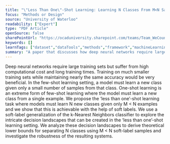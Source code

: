 ```yaml
---
title: "\"Less Than One\"-Shot Learning: Learning N Classes From M<N Samples"
focus: "Methods or Design"
source: "University of Waterloo"
readability: ["Expert"]
type: "PDF Article"
openSource: false
sharePointUrl: "https://ocaduniversity.sharepoint.com/teams/Team_WeCount/Shared%20Documents/Resources%20and%20Tools/Literature%20(curated)/'Less%20Than%20One'-Shot%20Learning.pdf"
keywords: []
learnTags: ["dataset","dataTools","methods","framework","machineLearning","smallData"]
summary: "A paper that discusses how deep neural networks require large training sets but suffer from high computational cost and long training times, and how training on much smaller training sets while maintaining nearly the same accuracy would be very beneficial.  "
---
```

Deep neural networks require large training sets but suffer from high computational cost and long training times. Training on much smaller training sets while maintaining nearly the same accuracy would be very beneficial. In the few-shot learning setting, a model must learn a new class given only a small number of samples from that class. One-shot learning is an extreme form of few-shot learning where the model must learn a new class from a single example. We propose the ‘less than one’-shot learning task where models must learn N new classes given only M < N examples and we show that this is achievable with the help of soft labels. We use a soft-label generalization of the k-Nearest Neighbors classifier to explore the intricate decision landscapes that can be created in the ‘less than one’-shot learning setting. We analyze these decision landscapes to derive theoretical lower bounds for separating N classes using M < N soft-label samples and investigate the robustness of the resulting systems.
